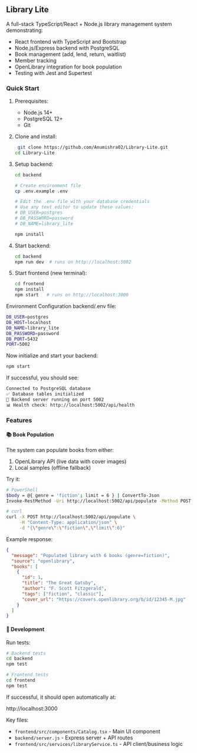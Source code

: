## Library Lite

A full-stack TypeScript/React + Node.js library management system demonstrating:

- React frontend with TypeScript and Bootstrap
- Node.js/Express backend with PostgreSQL
- Book management (add, lend, return, waitlist)
- Member tracking
- OpenLibrary integration for book population
- Testing with Jest and Supertest

### Quick Start

1. Prerequisites:

   - Node.js 14+
   - PostgreSQL 12+
   - Git

2. Clone and install:

   ```bash
    git clone https://github.com/Anumishra02/Library-Lite.git
   cd Library-Lite
   ```

3. Setup backend:

   ```bash
   cd backend

   # Create environment file
   cp .env.example .env

   # Edit the .env file with your database credentials
   # Use any text editor to update these values:
   # DB_USER=postgres
   # DB_PASSWORD=password
   # DB_NAME=library_lite

   npm install
   ```

4. Start backend:

   ```bash
   cd backend
   npm run dev  # runs on http://localhost:5002
   ```

5. Start frontend (new terminal):
   ```bash
   cd frontend
   npm install
   npm start   # runs on http://localhost:3000
   ```

Environment Configuration
backend/.env file:
```bash
DB_USER=postgres
DB_HOST=localhost
DB_NAME=library_lite
DB_PASSWORD=password
DB_PORT=5432
PORT=5002
```
Now initialize and start your backend:
```bash
npm start
```

If successful, you should see:
```bash
Connected to PostgreSQL database
✅ Database tables initialized
🚀 Backend server running on port 5002
📊 Health check: http://localhost:5002/api/health
```
### Features

#### 📚 Book Population

The system can populate books from either:

1. OpenLibrary API (live data with cover images)
2. Local samples (offline fallback)

Try it:

```bash
# PowerShell
$body = @{ genre = 'fiction'; limit = 6 } | ConvertTo-Json
Invoke-RestMethod -Uri http://localhost:5002/api/populate -Method POST -Body $body -ContentType 'application/json'

# curl
curl -X POST http://localhost:5002/api/populate \
     -H "Content-Type: application/json" \
     -d "{\"genre\":\"fiction\",\"limit\":6}"
```

Example response:

```json
{
  "message": "Populated library with 6 books (genre=fiction)",
  "source": "openlibrary",
  "books": [
    {
      "id": 1,
      "title": "The Great Gatsby",
      "author": "F. Scott Fitzgerald",
      "tags": ["fiction", "classic"],
      "cover_url": "https://covers.openlibrary.org/b/id/12345-M.jpg"
    }
  ]
}
```

#### 🧪 Development

Run tests:

```bash
# Backend tests
cd backend
npm test

# Frontend tests  
cd frontend
npm test
```
If successful, it should open automatically at:

http://localhost:3000

Key files:

- `frontend/src/components/Catalog.tsx` - Main UI component
- `backend/server.js` - Express server + API routes
- `frontend/src/services/libraryService.ts` - API client/business logic


